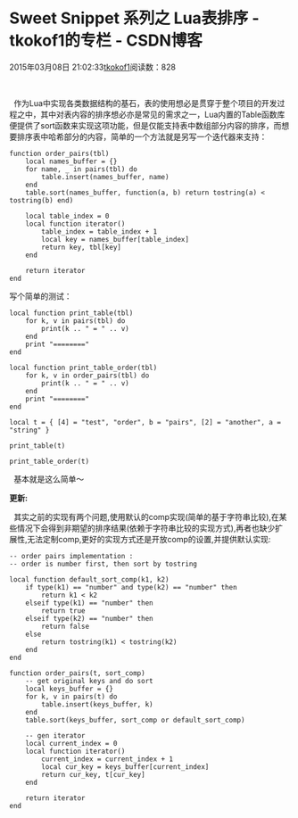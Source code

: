 # Sweet Snippet 系列之 Lua表排序 - tkokof1的专栏 - CSDN博客

2015年03月08日 21:02:33[tkokof1](https://me.csdn.net/tkokof1)阅读数：828


﻿﻿

  作为Lua中实现各类数据结构的基石，表的使用想必是贯穿于整个项目的开发过程之中，其中对表内容的排序想必亦是常见的需求之一，Lua内置的Table函数库便提供了sort函数来实现这项功能，但是仅能支持表中数组部分内容的排序，而想要排序表中哈希部分的内容，简单的一个方法就是另写一个迭代器来支持：


```
function order_pairs(tbl)
    local names_buffer = {}
    for name, _ in pairs(tbl) do
        table.insert(names_buffer, name)
    end
    table.sort(names_buffer, function(a, b) return tostring(a) < tostring(b) end)
    
    local table_index = 0
    local function iterator()
        table_index = table_index + 1
        local key = names_buffer[table_index]
        return key, tbl[key]
    end
    
    return iterator
end
```

写个简单的测试：


```
local function print_table(tbl)
    for k, v in pairs(tbl) do
        print(k .. " = " .. v)
    end
    print "========"
end

local function print_table_order(tbl)
    for k, v in order_pairs(tbl) do
        print(k .. " = " .. v)
    end
    print "========"
end

local t = { [4] = "test", "order", b = "pairs", [2] = "another", a = "string" }

print_table(t)

print_table_order(t)
```

  基本就是这么简单～

**更新:**

  其实之前的实现有两个问题,使用默认的comp实现(简单的基于字符串比较),在某些情况下会得到非期望的排序结果(依赖于字符串比较的实现方式),再者也缺少扩展性,无法定制comp,更好的实现方式还是开放comp的设置,并提供默认实现: 


```
-- order pairs implementation :
-- order is number first, then sort by tostring

local function default_sort_comp(k1, k2)
    if type(k1) == "number" and type(k2) == "number" then
        return k1 < k2
    elseif type(k1) == "number" then
        return true
    elseif type(k2) == "number" then
        return false
    else
        return tostring(k1) < tostring(k2)
    end
end

function order_pairs(t, sort_comp)
    -- get original keys and do sort
    local keys_buffer = {}
    for k, v in pairs(t) do
        table.insert(keys_buffer, k)
    end
    table.sort(keys_buffer, sort_comp or default_sort_comp)
    
    -- gen iterator
    local current_index = 0
    local function iterator()
        current_index = current_index + 1
        local cur_key = keys_buffer[current_index]
        return cur_key, t[cur_key]
    end
    
    return iterator
end
```

